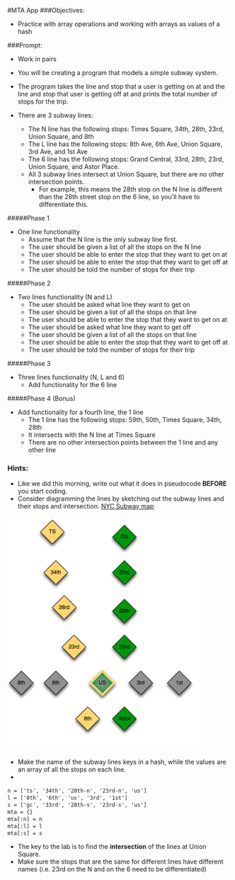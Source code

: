 #MTA App
###Objectives:
- Practice with array operations and working with arrays as values of a hash

###Prompt:
- Work in pairs
- You will be creating a program that models a simple subway system.

- The program takes the line and stop that a user is getting on at and the line
and stop that user is getting off at and prints the total number of stops for the trip.
- There are 3 subway lines:
  - The N line has the following stops: Times Square, 34th, 28th, 23rd, Union Square, and 8th
  - The L line has the following stops: 8th Ave, 6th Ave, Union Square, 3rd Ave, and 1st Ave
  - The 6 line has the following stops: Grand Central, 33rd, 28th, 23rd, Union Square, and Astor Place.
  - All 3 subway lines intersect at Union Square, but there are no other intersection points.
    - For example, this means the 28th stop on the N line is different than the 28th street stop on the 6 line, so you'll have to differentiate this.

#####Phase 1
- One line functionality
	- Assume that the N line is the only subway line first.
	- The user should be given a list of all the stops on the N line
	- The user should be able to enter the stop that they want to get on at
	- The user should be able to enter the stop that they want to get off at
	- The user should be told the number of stops for their trip

#####Phase 2
- Two lines functionality (N and L)
	- The user should be asked what line they want to get on
	- The user should be given a list of all the stops on that line
	- The user should be able to enter the stop that they want to get on at
	- The user should be asked what line they want to get off
	- The user should be given a list of all the stops on that line
	- The user should be able to enter the stop that they want to get off at
	- The user should be told the number of stops for their trip

#####Phase 3
- Three lines functionality (N, L and 6)
  - Add functionality for the 6 line

#####Phase 4 (Bonus)
- Add functionality for a fourth line, the 1 line
  - The 1 line has the following stops: 59th, 50th, Times Square, 34th, 28th
  - It intersects with the N line at Times Square
  - There are no other intersection points between the 1 line and any other line

### Hints:
* Like we did this morning, write out what it does in pseudocode **BEFORE** you start coding.
* Consider diagramming the lines by sketching out the subway lines and their stops and intersection. [NYC Subway map](http://www.mta.info/maps/submap.html)

 ![subway diagram](mta.png)

* Make the name of the subway lines keys in a hash, while the values are an array of all the stops on each line.
*
```
n = ['ts', '34th', '28th-n', '23rd-n', 'us']
l = ['8th', '6th', 'us', '3rd', '1st']
s = ['gc', '33rd', '28th-s', '23rd-s', 'us']
mta = {}
mta[:n] = n
mta[:l] = l
mta[:s] = s
```

* The key to the lab is to find the __intersection__ of the lines at Union Square.
* Make sure the stops that are the same for different lines have different names (i.e. 23rd on the N and on the 6 need to be differentiated)

